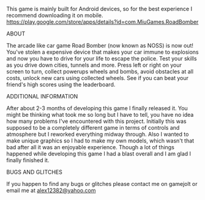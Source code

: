 This game is mainly built for Android devices, so for the best experience I recommend downloading it on mobile.
https://play.google.com/store/apps/details?id=com.MiuGames.RoadBomber

  ABOUT

The arcade like car game Road Bomber (now known as NOSS) is now out!
You've stolen a expensive device that makes your car immune to explosions and now you have to drive for your life to escape the police. Test your skills as you drive down cities, tunnels and more. Press left or right on your screen to turn, collect powerups wheels and bombs, avoid obstacles at all costs, unlock new cars using collected wheels. See if you can beat your friend's high scores using the leaderboard.

  ADDITIONAL INFORMATION

After about 2-3 months of developing this game I finally released it. You might be thinking what took me so long but I have to tell, you have no idea how many problems I've encountered with this project. Initially this was supposed to be a completely different game in terms of controls and atmosphere but I reworked everything midway through. Also I wanted to make unique graphics so I had to make my own models, which wasn't that bad after all it was an enjoyable experience. Though a lot of things happened while developing this game I had a blast overall and I am glad I finally finished it.

  BUGS AND GLITCHES

If you happen to find any bugs or glitches please contact me on gamejolt
or email me at alex12382@yahoo.com
